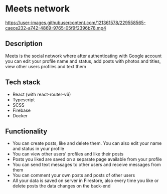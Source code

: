 # Meets network
https://user-images.githubusercontent.com/121361578/229558565-caece232-a742-4869-9765-05f9f2396b78.mp4

## Description
Meets is the social network where after authenticating with Google account you can edit your profile name and status, add posts with photos and titles, view other users profiles and text them

## Tech stack
 - React (with react-router-v6)
 - Typescript
 - SCSS
 - Firebase
 - Docker

## Functionality
 - You can create posts, like and delete them. You can also edit your name and status in your profile
 - You can view other users' profiles and like their posts
 - Posts you liked are saved on a separate page available from your profile
 - You can send text messages to other users and receive messages from them
 - You can comment your own posts and posts of other users
 - All your data is saved on server in Firestore, also every time you like or delete posts the data changes on the back-end
 

